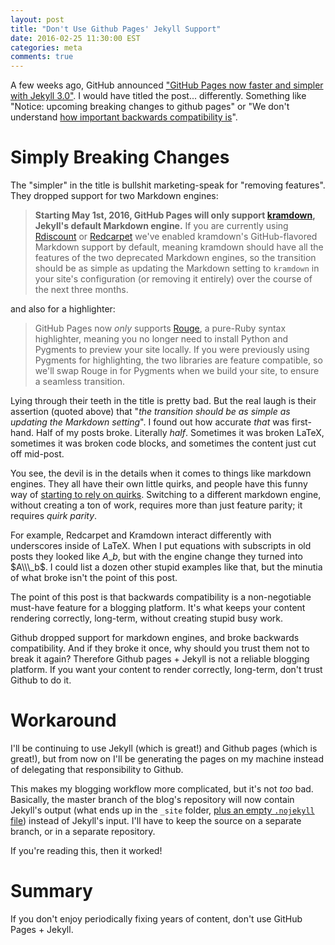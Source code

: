 ```yaml
---
layout: post
title: "Don't Use Github Pages' Jekyll Support"
date: 2016-02-25 11:30:00 EST
categories: meta
comments: true
---
```


A few weeks ago, GitHub announced ["GitHub Pages now faster and simpler with Jekyll 3.0"](https://github.com/blog/2100-github-pages-now-faster-and-simpler-with-jekyll-3-0).
I would have titled the post... differently.
Something like "Notice: upcoming breaking changes to github pages" or "We don't understand [how important backwards compatibility is](http://www.joelonsoftware.com/articles/APIWar.html)".

# Simply Breaking Changes

The "simpler" in the title is bullshit marketing-speak for "removing features".
They dropped support for two Markdown engines:

> **Starting May 1st, 2016, GitHub Pages will only support [kramdown](http://kramdown.gettalong.org/), Jekyll's default Markdown engine.** If you are currently using [Rdiscount](https://github.com/davidfstr/rdiscount) or [Redcarpet](https://github.com/vmg/redcarpet) we've enabled kramdown's GitHub-flavored Markdown support by default, meaning kramdown should have all the features of the two deprecated Markdown engines, so the transition should be as simple as updating the Markdown setting to `kramdown` in your site's configuration (or removing it entirely) over the course of the next three months.

and also for a highlighter:

> GitHub Pages now *only* supports [Rouge](https://github.com/jneen/rouge), a pure-Ruby syntax highlighter, meaning you no longer need to install Python and Pygments to preview your site locally. If you were previously using Pygments for highlighting, the two libraries are feature compatible, so we'll swap Rouge in for Pygments when we build your site, to ensure a seamless transition.

Lying through their teeth in the title is pretty bad.
But the real laugh is their assertion (quoted above) that "*the transition should be as simple as updating the Markdown setting*".
I found out how accurate *that* was first-hand.
Half of my posts broke.
Literally *half*.
Sometimes it was broken LaTeX, sometimes it was broken code blocks, and sometimes the content just cut off mid-post.

You see, the devil is in the details when it comes to things like markdown engines.
They all have their own little quirks, and people have this funny way of [starting to rely on quirks](https://xkcd.com/1172/).
Switching to a different markdown engine, without creating a ton of work, requires more than just feature parity; it requires *quirk parity*.

For example, Redcarpet and Kramdown interact differently with underscores inside of LaTeX.
When I put equations with subscripts in old posts they looked like $A\_b$, but with the engine change they turned into $A\\\_b$.
I could list a dozen other stupid examples like that, but the minutia of what broke isn't the point of this post.

The point of this post is that backwards compatibility is a non-negotiable must-have feature for a blogging platform.
It's what keeps your content rendering correctly, long-term, without creating stupid busy work.

Github dropped support for markdown engines, and broke backwards compatibility.
And if they broke it once, why should you trust them not to break it again?
Therefore Github pages + Jekyll is not a reliable blogging platform.
If you want your content to render correctly, long-term, don't trust Github to do it.

# Workaround

I'll be continuing to use Jekyll (which is great!) and Github pages (which is great!), but from now on I'll be generating the pages on my machine instead of delegating that responsibility to Github.

This makes my blogging workflow more complicated, but it's not *too* bad.
Basically, the master branch of the blog's repository will now contain Jekyll's output (what ends up in the `_site` folder, [plus an empty `.nojekyll` file](https://github.com/blog/572-bypassing-jekyll-on-github-pages)) instead of Jekyll's input.
I'll have to keep the source on a separate branch, or in a separate repository.

If you're reading this, then it worked!

# Summary

If you don't enjoy periodically fixing years of content, don't use GitHub Pages + Jekyll.
